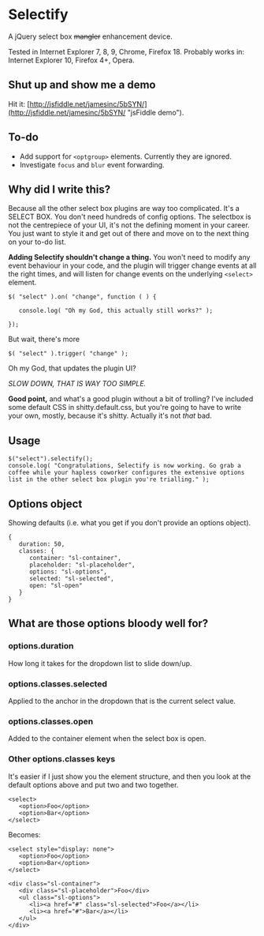 # Selectify

A jQuery select box ~~mangler~~ enhancement device.

Tested in Internet Explorer 7, 8, 9, Chrome, Firefox 18.
Probably works in: Internet Explorer 10, Firefox 4+, Opera.

## Shut up and show me a demo

Hit it: [http://jsfiddle.net/jamesinc/5bSYN/](http://jsfiddle.net/jamesinc/5bSYN/ "jsFiddle demo").

## To-do

* Add support for `<optgroup>` elements. Currently they are ignored.
* Investigate `focus` and `blur` event forwarding.

## Why did I write this?

Because all the other select box plugins are way too complicated. It's a SELECT BOX.
You don't need hundreds of config options. The selectbox is not the centrepiece of your
UI, it's not the defining moment in your career. You just want to style it and get out of
there and move on to the next thing on your to-do list.

**Adding Selectify shouldn't change a thing.** You won't need to modify any event behaviour
in your code, and the plugin will trigger change events at all the right times, and
will listen for change events on the underlying `<select>` element.

    $( "select" ).on( "change", function ( ) {
    
       console.log( "Oh my God, this actually still works?" );
    
    });

But wait, there's more

    $( "select" ).trigger( "change" );

Oh my God, that updates the plugin UI?

*SLOW DOWN, THAT IS WAY TOO SIMPLE.*

**Good point,** and what's a good plugin without a bit of trolling? I've included some
default CSS in shitty.default.css, but you're going to have to write your own, mostly,
because it's shitty. Actually it's not *that* bad.

## Usage

    $("select").selectify();
    console.log( "Congratulations, Selectify is now working. Go grab a coffee while your hapless coworker configures the extensive options list in the other select box plugin you're trialling." );

## Options object

Showing defaults (i.e. what you get if you don't provide an options object).

    {
	   duration: 50,
       classes: {
          container: "sl-container",
          placeholder: "sl-placeholder",
          options: "sl-options",
          selected: "sl-selected",
          open: "sl-open"
       }
    }

## What are those options bloody well for?

### options.duration

How long it takes for the dropdown list to slide down/up.


### options.classes.selected

Applied to the anchor in the dropdown that is the current select value.


### options.classes.open

Added to the container element when the select box is open.


### Other options.classes keys

It's easier if I just show you the element structure, and then you look at
the default options above and put two and two together.

    <select>
       <option>Foo</option>
       <option>Bar</option>
    </select>

Becomes:

    <select style="display: none">
       <option>Foo</option>
       <option>Bar</option>
    </select>

    <div class="sl-container">
       <div class="sl-placeholder">Foo</div>
       <ul class="sl-options">
          <li><a href="#" class="sl-selected">Foo</a></li>
          <li><a href="#">Bar</a></li>
       </ul>
    </div>
